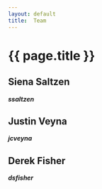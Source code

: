 ```yaml
---
layout: default
title:  Team
---
```


# {{ page.title }}


## Siena Saltzen
***ssaltzen***

## Justin Veyna
***jcveyna***

## Derek Fisher
***dsfisher***
